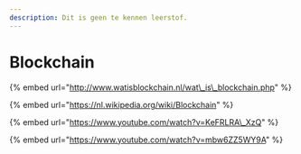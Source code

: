```yaml
---
description: Dit is geen te kennen leerstof.
---
```


# Blockchain

{% embed url="http://www.watisblockchain.nl/wat\_is\_blockchain.php" %}

{% embed url="https://nl.wikipedia.org/wiki/Blockchain" %}

{% embed url="https://www.youtube.com/watch?v=KeFRLRA\_XzQ" %}

{% embed url="https://www.youtube.com/watch?v=mbw6ZZ5WY9A" %}




